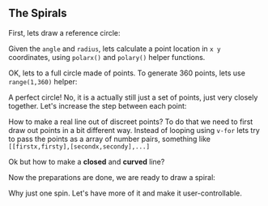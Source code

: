 ## The Spirals

First, lets draw a reference circle:

<f-scene grid>
  <f-circle r="1" :opacity="0.1" />
</f-scene>

Given the `angle` and `radius`, lets calculate a point location in `x y` coordinates, using  `polarx()` and `polary()` helper functions.

<f-scene grid>
  <f-circle r="1" :opacity="0.1" />
  <f-point
    :x="polarx(0,1)"
    :y="polary(0,1)"
    :stroke="color('red')"
  />
</f-scene>

OK, lets to a full circle made of points. To generate 360 points, lets use `range(1,360)` helper:

<f-scene grid>
  <f-circle r="1" :opacity="0.1" />
  <f-point
    v-for="a in range(1,360)"
    :key="a"
    :x="polarx(a,1)"
    :y="polary(a,1)"
    :stroke="color('red')"
  />
</f-scene>

A perfect circle! No, it is a actually still just a set of points, just very closely together. Let's increase the step between each point:

<f-scene grid>
  <f-circle r="1" opacity="0.1" />
  <f-point
    v-for="a in range(1,360,10)"
    :key="a"
    :x="polarx(a,1)"
    :y="polary(a,1)"
    :stroke="color('red')"
  />
</f-scene>

How to make a real line out of discreet points? To do that we need to first draw out points in a bit different way. Instead of looping using `v-for` lets try to pass the points as a array of number pairs, something like `[[firstx,firsty],[secondx,secondy],...]`

<f-scene grid>
  <f-circle r="1" opacity="0.1" />
  <f-point
    :points="range(0,359,10).map(a => [polarx(a,1),polary(a,1)])"
    :stroke="color('red')"
  />
</f-scene>

<f-scene grid>
  <f-circle r="1" opacity="0.1" />
  <f-line
    :points="range(0,359,20).map(a => [polarx(a,1),polary(a,1)])"
    :stroke="color('red')"
  />
</f-scene>

Ok but how to make a **closed** and **curved** line?

<f-scene grid>
  <f-circle r="1" opacity="0.1" />
  <f-line
    :points="range(0,359,20).map(a => [polarx(a,1),polary(a,1)])"
    :stroke="color('red')"
    curved
  />
</f-scene>

Now the preparations are done, we are ready to draw a spiral:

<f-scene grid>
  <f-circle r="1" opacity="0.1" />
  <f-line
    :points="range(0,359,20)
      .map(a => [
        polarx(a,scale(a,0,360,1,0)),
        polary(a,scale(a,0,360,1,0))
      ])"
    :stroke="color('red')"
    curved
  />
</f-scene>

Why just one spin. Let's have more of it and make it user-controllable.

<f-slider-data value="1" from="1" to="10" step="0.001">
<f-scene grid slot-scope="{value}">
  <f-circle r="1" opacity="0.1" />
  <f-line
    :points="range(0,360 * value,20)
      .map(a => [
        polarx(a,scale(a,0,360 * value,1,0)),
        polary(a,scale(a,0,360 * value,1,0))
      ])"
    :stroke="color('red')"
    curved
  />
</f-scene>
</f-slider-data>